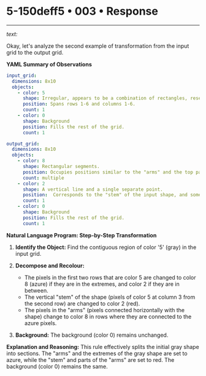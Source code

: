 # 5-150deff5 • 003 • Response

---

*text:*

Okay, let's analyze the second example of transformation from the input grid to the output grid.

**YAML Summary of Observations**

```yaml
input_grid:
  dimensions: 8x10
  objects:
    - color: 5
      shape: Irregular, appears to be a combination of rectangles, resembling a shape with a thick "stem" and two "arms".
      position: Spans rows 1-6 and columns 1-6.
      count: 1
    - color: 0
      shape: Background
      position: Fills the rest of the grid.
      count: 1

output_grid:
  dimensions: 8x10
  objects:
    - color: 8
      shape: Rectangular segments.
      position: Occupies positions similar to the "arms" and the top part of the input shape.
      count: multiple
    - color: 2
      shape: A vertical line and a single separate point.
      position:  Corresponds to the "stem" of the input shape, and some parts of the branches.
      count: 1
    - color: 0
      shape: Background
      position: Fills the rest of the grid.
      count: 1
```

**Natural Language Program: Step-by-Step Transformation**

1.  **Identify the Object:** Find the contiguous region of color '5' (gray) in the input grid.

2.  **Decompose and Recolour:**
    *   The pixels in the first two rows that are color 5 are changed to color 8 (azure) if they are in the extremes, and color 2 if they are in between.
    *   The vertical "stem" of the shape (pixels of color 5 at column 3 from the second row) are changed to color 2 (red).
    *   The pixels in the "arms" (pixels connected horizontally with the shape) change to color 8 in rows where they are connected to the azure pixels.

3.  **Background:** The background (color 0) remains unchanged.

**Explanation and Reasoning:**
This rule effectively splits the initial gray shape into sections. The "arms" and the extremes of the gray shape are set to azure, while the "stem" and parts of the "arms" are set to red. The background (color 0) remains the same.


